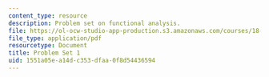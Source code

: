 ```yaml
---
content_type: resource
description: Problem set on functional analysis.
file: https://ol-ocw-studio-app-production.s3.amazonaws.com/courses/18-102-introduction-to-functional-analysis-spring-2009/1551a05ea14dc353dfaa0f8d54436594_MIT18_102s09_pset01.pdf
file_type: application/pdf
resourcetype: Document
title: Problem Set 1
uid: 1551a05e-a14d-c353-dfaa-0f8d54436594
---
```

